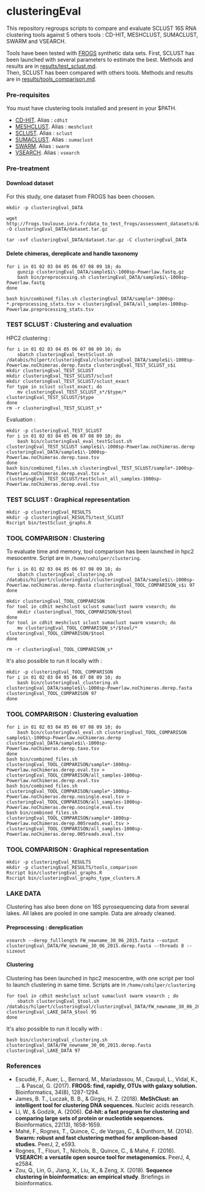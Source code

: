 # clusteringEval

This repository regroups scripts to compare and evaluate SCLUST 16S RNA clustering tools against 5 others tools : CD-HIT, MESHCLUST, SUMACLUST, SWARM and VSEARCH. 

Tools have been tested with [FROGS](http://frogs.toulouse.inra.fr/) synthetic data sets. 
First, SCLUST has been launched with several parameters to estimate the best. Methods and results are in [results/test_sclust.md](results/test_sclust.md).  
Then, SCLUST has been compared with others tools. Methods and results are in [results/tools_comparison.md](results/tools_comparison.md). 

### Pre-requisites 
You must have clustering tools installed and present in your $PATH. 
* [CD-HIT](http://weizhongli-lab.org/cd-hit/). Alias : `cdhit`
* [MESHCLUST](https://github.com/TulsaBioinformaticsToolsmith/MeShClust). Alias : `meshclust`
* [SCLUST](https://projets.isima.fr/sclust/Expe.html). Alias : `sclust`
* [SUMACLUST](https://git.metabarcoding.org/obitools/sumaclust/wikis/home). Alias : `sumaclust` 
* [SWARM](https://github.com/torognes/swarm). Alias : `swarm`
* [VSEARCH](https://github.com/torognes/vsearch). Alias : `vsearch`

### Pre-treatment 

#### Download dataset 
For this study, one dataset from FROGS has been choosen. 
```
mkdir -p clusteringEval_DATA 

wget http://frogs.toulouse.inra.fr/data_to_test_frogs/assessment_datasets/datasets_silva/1000sp/dataset_1/V4V4/powerlaw/dataset.tar.gz -O clusteringEval_DATA/dataset.tar.gz 

tar -xvf clusteringEval_DATA/dataset.tar.gz -C clusteringEval_DATA
```

#### Delete chimeras, dereplicate and handle taxonomy

```
for i in 01 02 03 04 05 06 07 08 09 10; do 
	gunzip clusteringEval_DATA/sample$i\-1000sp-Powerlaw.fastq.gz 
	bash bin/preprocessing.sh clusteringEval_DATA/sample$i\-1000sp-Powerlaw.fastq
done 

bash bin/combined_files.sh clusteringEval_DATA/sample*-1000sp-*.preprocessing_stats.tsv > clusteringEval_DATA/all_samples-1000sp-Powerlaw.preprocessing_stats.tsv
```

### TEST SCLUST : Clustering and evaluation 

HPC2 clustering : 
```
for i in 01 02 03 04 05 06 07 08 09 10; do 
	sbatch clusteringEval_testSclust.sh /databis/hilpert/clusteringEval/clusteringEval_DATA/sample$i\-1000sp-Powerlaw.noChimeras.derep.fasta clusteringEval_TEST_SCLUST_s$i
mkdir clusteringEval_TEST_SCLUST 
mkdir clusteringEval_TEST_SCLUST/sclust 
mkdir clusteringEval_TEST_SCLUST/sclust_exact
for type in sclust sclust_exact; do
	mv clusteringEval_TEST_SCLUST_s*/$type/* clusteringEval_TEST_SCLUST/$type 
done	
rm -r clusteringEval_TEST_SCLUST_s*
```

Evaluation : 
```
mkdir -p clusteringEval_TEST_SCLUST
for i in 01 02 03 04 05 06 07 08 09 10; do 
	bash bin/clusteringEval_eval_testSclust.sh clusteringEval_TEST_SCLUST sample$i\-1000sp-Powerlaw.noChimeras.derep clusteringEval_DATA/sample$i\-1000sp-Powerlaw.noChimeras.derep.taxo.tsv
done 
bash bin/combined_files.sh clusteringEval_TEST_SCLUST/sample*-1000sp-Powerlaw.noChimeras.derep.eval.tsv > clusteringEval_TEST_SCLUST/testSclust_all_samples-1000sp-Powerlaw.noChimeras.derep.eval.tsv
```

### TEST SCLUST : Graphical representation 
```
mkdir -p clusteringEval_RESULTS 
mkdir -p clusteringEval_RESULTS/test_SCLUST
Rscript bin/testSclust_graphs.R
```

### TOOL COMPARISON : Clustering 

To evaluate time and memory, tool comparison has been launched in hpc2 mesocentre. Script are in `/home/cehilper/clustering`. 
```
for i in 01 02 03 04 05 06 07 08 09 10; do 
	sbatch clusteringEval_clustering.sh /databis/hilpert/clusteringEval/clusteringEval_DATA/sample$i\-1000sp-Powerlaw.noChimeras.derep.fasta clusteringEval_TOOL_COMPARISON_s$i 97
done 

mkdir clusteringEval_TOOL_COMPARISON 
for tool in cdhit meshclust sclust sumaclust swarm vsearch; do 
	mkdir clusteringEval_TOOL_COMPARISON/$tool
done 
for tool in cdhit meshclust sclust sumaclust swarm vsearch; do 
	mv clusteringEval_TOOL_COMPARISON_s*/$tool/* clusteringEval_TOOL_COMPARISON/$tool
done 

rm -r clusteringEval_TOOL_COMPARISON_s*
```

It's also possible to run it locally with : 
```
mkdir -p clusteringEval_TOOL_COMPARISON
for i in 01 02 03 04 05 06 07 08 09 10; do 
	bash bin/clusteringEval_clustering.sh clusteringEval_DATA/sample$i\-1000sp-Powerlaw.noChimeras.derep.fasta clusteringEval_TOOL_COMPARISON 97
done 
```


### TOOL COMPARISON : Clustering evaluation 

```
for i in 01 02 03 04 05 06 07 08 09 10; do 
	bash bin/clusteringEval_eval.sh clusteringEval_TOOL_COMPARISON sample$i\-1000sp-Powerlaw.noChimeras.derep clusteringEval_DATA/sample$i\-1000sp-Powerlaw.noChimeras.derep.taxo.tsv 
done 
bash bin/combined_files.sh clusteringEval_TOOL_COMPARISON/sample*-1000sp-Powerlaw.noChimeras.derep.eval.tsv > clusteringEval_TOOL_COMPARISON/all_samples-1000sp-Powerlaw.noChimeras.derep.eval.tsv
bash bin/combined_files.sh clusteringEval_TOOL_COMPARISON/sample*-1000sp-Powerlaw.noChimeras.derep.nosingle.eval.tsv > clusteringEval_TOOL_COMPARISON/all_samples-1000sp-Powerlaw.noChimeras.derep.nosingle.eval.tsv
bash bin/combined_files.sh clusteringEval_TOOL_COMPARISON/sample*-1000sp-Powerlaw.noChimeras.derep.005reads.eval.tsv > clusteringEval_TOOL_COMPARISON/all_samples-1000sp-Powerlaw.noChimeras.derep.005reads.eval.tsv
```

### TOOL COMPARISON : Graphical representation 

```
mkdir -p clusteringEval_RESULTS
mkdir -p clusteringEval_RESULTS/tools_comparison 
Rscript bin/clusteringEval_graphs.R 
Rscript bin/clusteringEval_graphs_type_clusters.R
```

### LAKE DATA 

Clustering has also been done on 16S pyrosequencing data from several lakes. All lakes are pooled in one sample. Data are already cleaned. 

#### Preprocessing : dereplication 

```
vsearch --derep_fulllength FW_newname_30_06_2015.fasta --output clusteringEval_DATA/FW_newname_30_06_2015.derep.fasta --threads 8 --sizeout
```

#### Clustering 

Clustering has been launched in hpc2 mesocentre, with one script per tool to launch clustering in same time. Scripts are in `/home/cehilper/clustering` 
```
for tool in cdhit meshclust sclust sumaclust swarm vsearch ; do 
	sbatch clusteringEval_$tool.sh /databis/hilpert/clusteringEval/clusteringEval_DATA/FW_newname_30_06_2015.derep.fasta clusteringEval_LAKE_DATA_$tool 95
done	
```

It's also possible to run it locally with : 
```
bash bin/clusteringEval_clustering.sh clusteringEval_DATA/FW_newname_30_06_2015.derep.fasta clusteringEval_LAKE_DATA 97
```

### References 
* Escudié, F., Auer, L., Bernard, M., Mariadassou, M., Cauquil, L., Vidal, K., ... & Pascal, G. (2017). **FROGS: find, rapidly, OTUs with galaxy solution.** Bioinformatics, 34(8), 1287-1294.
* James, B. T., Luczak, B. B., & Girgis, H. Z. (2018). **MeShClust: an intelligent tool for clustering DNA sequences.** Nucleic acids research.
* Li, W., & Godzik, A. (2006). **Cd-hit: a fast program for clustering and comparing large sets of protein or nucleotide sequences.** Bioinformatics, 22(13), 1658-1659.  
* Mahé, F., Rognes, T., Quince, C., de Vargas, C., & Dunthorn, M. (2014). **Swarm: robust and fast clustering method for amplicon-based studies.** PeerJ, 2, e593.  
* Rognes, T., Flouri, T., Nichols, B., Quince, C., & Mahé, F. (2016). **VSEARCH: a versatile open source tool for metagenomics.** PeerJ, 4, e2584.  
* Zou, Q., Lin, G., Jiang, X., Liu, X., & Zeng, X. (2018). **Sequence clustering in bioinformatics: an empirical study**. Briefings in bioinformatics. 





 
